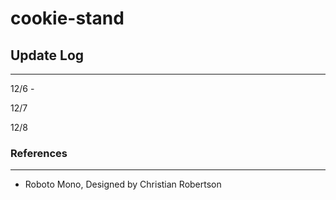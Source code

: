 # cookie-stand

## Update Log

---

12/6 - 

12/7

12/8



### References

---

- Roboto Mono, Designed by Christian Robertson

